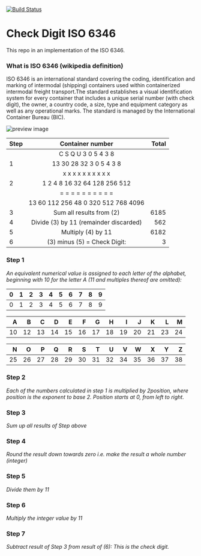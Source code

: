 [![Build Status](https://travis-ci.com/mixaverros88/check-digit-iso-6346.svg?branch=master)](https://travis-ci.com/mixaverros88/check-digit-iso-6346)
# Check Digit ISO 6346

This repo in an implementation of the ISO 6346.

### What is ISO 6346 (wikipedia definition)
ISO 6346 is an international standard covering the coding, identification and marking of intermodal (shipping) containers used within containerized intermodal freight transport.The standard establishes a visual identification system for every container that includes a unique serial number (with check digit), the owner, a country code, a size, type and equipment category as well as any operational marks. The standard is managed by the International Container Bureau (BIC).

![preview image](https://raw.githubusercontent.com/mixaverros88/check-digit-iso-6346/master/icons/450px-Containernumber.jpg)



|Step| Container number                           | Total  |
|----|:------------------------------------------:|  -----:|
|    | C	S	Q	U	3	0	5	4	3	8     |        |
|1   | 13	30	28	32	3	0	5	4	3	8     |        |
|    | x	x	x	x	x	x	x	x	x	x     |        |
|2   | 1	2	4	8	16	32	64	128	256	512   |        |
|    | =	=	=	=	=	=	=	=	=	=     |        |
|    | 13	60	112	256	48	0	320	512	768	4096  |        |
|3   | Sum all results from (2)                   | 6185   |
|4   | Divide (3) by 11 (remainder discarded)     | 562    |
|5   | Multiply (4) by 11                         | 6182   |
|6   | (3) minus (5) = Check Digit:               | 3      |     

### Step 1
*An equivalent numerical value is assigned to each letter of the alphabet, beginning with 10 for the letter A (11 and multiples thereof are omitted):*

|0|1|2|3|4|5|6|7|8|9|
|----:|:---:|---:|---:|---:|---:|---:|---:|---:|---:|
|0|1|2|3|4|5|6|7|8|9|

|A|B|C|D|E|F|G|H|I|J|K|L|M|
|---:|---:|---:|---:|---:|---:|---:|---:|---:|---:|---:|---:|---:|
|10|12|13|14|15|16|17|18|19|20|21|23|24|

|N|O|P|Q|R|S|T|U|V|W|X|Y|Z|
|---:|---:|---:|---:|---:|---:|---:|---:|---:|---:|---:|---:|---:|
|25|26|27|28|29|30|31|32|34|35|36|37|38

### Step 2
*Each of the numbers calculated in step 1 is multiplied by 2position, where position is the exponent to base 2. Position starts at 0, from left to right.*

### Step 3
*Sum up all results of Step above*

### Step 4
*Round the result down towards zero i.e. make the result a whole number (integer)*

### Step 5
*Divide them by 11*

### Step 6
*Multiply the integer value by 11*

### Step 7
*Subtract result of Step 3 from result of (6): This is the check digit.*
